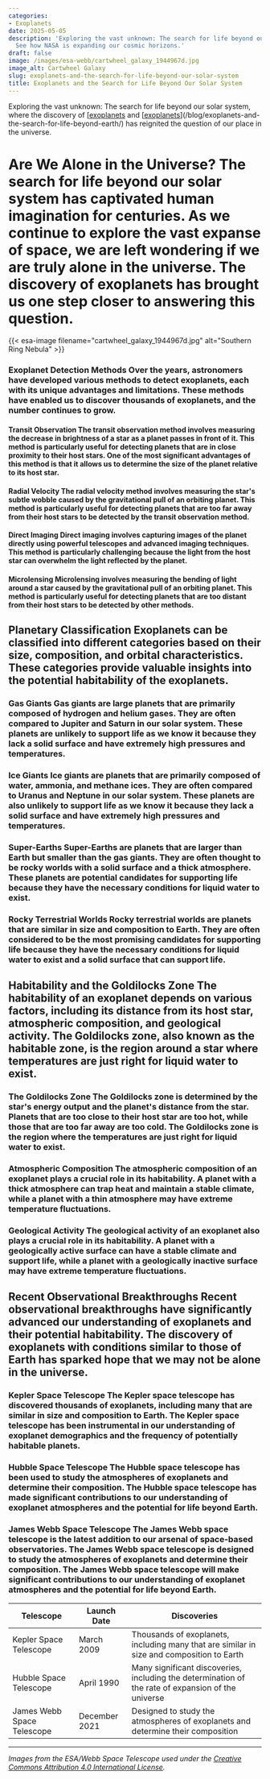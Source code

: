 ```yaml
---
categories:
- Exoplanets
date: 2025-05-05
description: 'Exploring the vast unknown: The search for life beyond our solar system,...
  See how NASA is expanding our cosmic horizons.'
draft: false
image: /images/esa-webb/cartwheel_galaxy_1944967d.jpg
image_alt: Cartwheel Galaxy
slug: exoplanets-and-the-search-for-life-beyond-our-solar-system
title: Exoplanets and the Search for Life Beyond Our Solar System
---
```


Exploring the vast unknown: The search for life beyond our solar system, where the discovery of [[exoplanets](/blog/exoplanets-and-the-quest-for-life-an-exploration-beyond-our-/solar-system/) and [[exoplanets](/blog/a-new-method-to-detect-atmospheres-on-rocky-exoplanets)](/blog/exoplanets-and-the-search-for-life-beyond-earth/) has reignited the question of our place in the universe.

# Are We Alone in the Universe? The search for life beyond our solar system has captivated human imagination for centuries. As we continue to explore the vast expanse of space, we are left wondering if we are truly alone in the universe. The discovery of exoplanets has brought us one step closer to answering this question.
{{< esa-image filename="cartwheel_galaxy_1944967d.jpg" alt="Southern Ring Nebula" >}}



 ### Exoplanet Detection Methods Over the years, astronomers have developed various methods to detect exoplanets, each with its unique advantages and limitations. These methods have enabled us to discover thousands of exoplanets, and the number continues to grow.

 #### Transit Observation The transit observation method involves measuring the decrease in brightness of a star as a planet passes in front of it. This method is particularly useful for detecting planets that are in close proximity to their host stars. One of the most significant advantages of this method is that it allows us to determine the size of the planet relative to its host star.

 #### Radial Velocity The radial velocity method involves measuring the star's subtle wobble caused by the gravitational pull of an orbiting planet. This method is particularly useful for detecting planets that are too far away from their host stars to be detected by the transit observation method.

 #### Direct Imaging Direct imaging involves capturing images of the planet directly using powerful telescopes and advanced imaging techniques. This method is particularly challenging because the light from the host star can overwhelm the light reflected by the planet.

 #### Microlensing Microlensing involves measuring the bending of light around a star caused by the gravitational pull of an orbiting planet. This method is particularly useful for detecting planets that are too distant from their host stars to be detected by other methods.

 ## Planetary Classification Exoplanets can be classified into different categories based on their size, composition, and orbital characteristics. These categories provide valuable insights into the potential habitability of the exoplanets.

 ### Gas Giants Gas giants are large planets that are primarily composed of hydrogen and helium gases. They are often compared to Jupiter and Saturn in our solar system. These planets are unlikely to support life as we know it because they lack a solid surface and have extremely high pressures and temperatures.

 ### Ice Giants Ice giants are planets that are primarily composed of water, ammonia, and methane ices. They are often compared to Uranus and Neptune in our solar system. These planets are also unlikely to support life as we know it because they lack a solid surface and have extremely high pressures and temperatures.

 ### Super-Earths Super-Earths are planets that are larger than Earth but smaller than the gas giants. They are often thought to be rocky worlds with a solid surface and a thick atmosphere. These planets are potential candidates for supporting life because they have the necessary conditions for liquid water to exist.

 ### Rocky Terrestrial Worlds Rocky terrestrial worlds are planets that are similar in size and composition to Earth. They are often considered to be the most promising candidates for supporting life because they have the necessary conditions for liquid water to exist and a solid surface that can support life.

 ## Habitability and the Goldilocks Zone The habitability of an exoplanet depends on various factors, including its distance from its host star, atmospheric composition, and geological activity. The Goldilocks zone, also known as the habitable zone, is the region around a star where temperatures are just right for liquid water to exist.

 ### The Goldilocks Zone The Goldilocks zone is determined by the star's energy output and the planet's distance from the star. Planets that are too close to their host star are too hot, while those that are too far away are too cold. The Goldilocks zone is the region where the temperatures are just right for liquid water to exist.

 ### Atmospheric Composition The atmospheric composition of an exoplanet plays a crucial role in its habitability. A planet with a thick atmosphere can trap heat and maintain a stable climate, while a planet with a thin atmosphere may have extreme temperature fluctuations.

 ### Geological Activity The geological activity of an exoplanet also plays a crucial role in its habitability. A planet with a geologically active surface can have a stable climate and support life, while a planet with a geologically inactive surface may have extreme temperature fluctuations.

 ## Recent Observational Breakthroughs Recent observational breakthroughs have significantly advanced our understanding of exoplanets and their potential habitability. The discovery of exoplanets with conditions similar to those of Earth has sparked hope that we may not be alone in the universe.

 ### Kepler Space Telescope The Kepler space telescope has discovered thousands of exoplanets, including many that are similar in size and composition to Earth. The Kepler space telescope has been instrumental in our understanding of exoplanet demographics and the frequency of potentially habitable planets.

 ### Hubble Space Telescope The Hubble space telescope has been used to study the atmospheres of exoplanets and determine their composition. The Hubble space telescope has made significant contributions to our understanding of exoplanet atmospheres and the potential for life beyond Earth.

 ### James Webb Space Telescope The James Webb space telescope is the latest addition to our arsenal of space-based observatories. The James Webb space telescope is designed to study the atmospheres of exoplanets and determine their composition. The James Webb space telescope will make significant contributions to our understanding of exoplanet atmospheres and the potential for life beyond Earth.

 | Telescope | Launch Date | Discoveries |
| --- | --- | --- |
| Kepler Space Telescope | March 2009 | Thousands of exoplanets, including many that are similar in size and composition to Earth |
| Hubble Space Telescope | April 1990 | Many significant discoveries, including the determination of the rate of expansion of the universe |
| James Webb Space Telescope | December 2021 | Designed to study the atmospheres of exoplanets and determine their composition | ## Conclusion The search for life beyond our solar system has captivated human imagination for centuries. The discovery of exoplanets has brought us one step closer to answering the question of whether we are alone in the universe. Recent observational breakthroughs have significantly advanced our understanding of exoplanets and their potential habitability. As we continue to explore the vast expanse of space, we may eventually find the answer to this question.

---

*Images from the ESA/Webb Space Telescope used under the [Creative Commons Attribution 4.0 International License](https://creativecommons.org/licenses/by/4.0).*